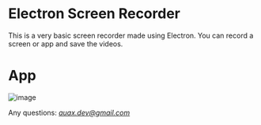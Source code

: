 
# Electron Screen Recorder
This is a very basic screen recorder made using Electron.
You can record a screen or app and save the videos.

# App
![image](https://user-images.githubusercontent.com/16353807/139112507-a45f5d0a-a0ba-4e04-8b2b-9b7ebaa4eca9.png)


Any questions: *auax.dev@gmail.com*